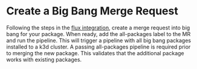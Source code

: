 # Create a Big Bang Merge Request

Following the steps in the [flux integration](flux.md), create a merge request into big bang for your package.
When ready, add the all-packages label to the MR and run the pipeline. This will trigger a pipeline with all big bang packages installed to a k3d cluster.
A passing all-packages pipeline is required prior to merging the new package. This validates that the additional package works with existing packages.